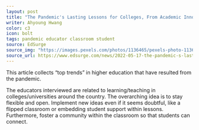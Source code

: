 ```yaml
---
layout: post
title: "The Pandemic's Lasting Lessons for Colleges, From Academic Innovation Leaders"
writer: Ahyoung Hwang
color: c3
icon: bolt
tags: pandemic educator classroom student
source: EdSurge
source_img: "https://images.pexels.com/photos/1136465/pexels-photo-1136465.jpeg?auto=compress&cs=tinysrgb&w=1260&h=750&dpr=1"
source_url: https://www.edsurge.com/news/2022-05-17-the-pandemic-s-lasting-lessons-for-colleges-from-academic-innovation-leaders
---
```


This article collects “top trends” in higher education that have resulted from the pandemic.
<!--more-->

The educators interviewed are related to learning/teaching in colleges/universities around the country.
The overarching idea is to stay flexible and open.
Implement new ideas even if it seems doubtful, like a flipped classroom or embedding student support within lessons.
Furthermore, foster a community within the classroom so that students can connect.
